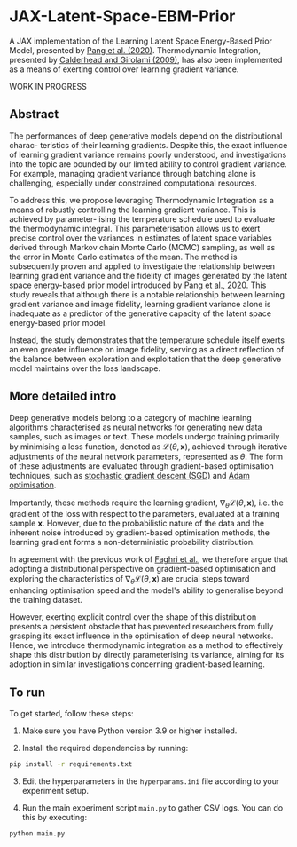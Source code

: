 # JAX-Latent-Space-EBM-Prior
A JAX implementation of the Learning Latent Space Energy-Based Prior Model, presented by [Pang et al. (2020)](https://proceedings.neurips.cc/paper_files/paper/2020/file/fa3060edb66e6ff4507886f9912e1ab9-Paper.pdf). Thermodynamic Integration, presented by [Calderhead and Girolami (2009)](https://www.sciencedirect.com/science/article/pii/S0167947309002722),
 has also been implemented as a means of exerting control over learning gradient variance.

WORK IN PROGRESS

## Abstract

The performances of deep generative models depend on the distributional charac-
teristics of their learning gradients. Despite this, the exact influence of learning
gradient variance remains poorly understood, and investigations into the topic are
bounded by our limited ability to control gradient variance. For example, managing
gradient variance through batching alone is challenging, especially under constrained
computational resources.

To address this, we propose leveraging Thermodynamic Integration as a means of
robustly controlling the learning gradient variance. This is achieved by parameter-
ising the temperature schedule used to evaluate the thermodynamic integral. This
parameterisation allows us to exert precise control over the variances in estimates
of latent space variables derived through Markov chain Monte Carlo (MCMC)
sampling, as well as the error in Monte Carlo estimates of the mean.
The method is subsequently proven and applied to investigate the relationship
between learning gradient variance and the fidelity of images generated by the latent
space energy-based prior model introduced by [Pang et al., 2020](https://proceedings.neurips.cc/paper_files/paper/2020/file/fa3060edb66e6ff4507886f9912e1ab9-Paper.pdf). This study reveals
that although there is a notable relationship between learning gradient variance and
image fidelity, learning gradient variance alone is inadequate as a predictor of the
generative capacity of the latent space energy-based prior model.

Instead, the study demonstrates that the temperature schedule itself exerts an even
greater influence on image fidelity, serving as a direct reflection of the balance
between exploration and exploitation that the deep generative model maintains over
the loss landscape. 

## More detailed intro

Deep generative models belong to a category of machine learning algorithms characterised as neural networks for generating new data samples, such as images or text. These models undergo training primarily by minimising a loss function, denoted as $\mathcal{L}(\theta, \mathbf{x})$, achieved through iterative adjustments of the neural network parameters, represented as $\theta$. The form of these adjustments are evaluated through gradient-based optimisation techniques, such as [stochastic gradient descent (SGD)](https://api.semanticscholar.org/CorpusID:16945044) and [Adam optimisation](https://arxiv.org/abs/1412.6980).

Importantly, these methods require the learning gradient, $\nabla_\theta \mathcal{L}(\theta, \mathbf{x})$, i.e. the gradient of the loss with respect to the parameters, evaluated at a training sample $\mathbf{x}$. However, due to the probabilistic nature of the data and the inherent noise introduced by gradient-based optimisation methods, the learning gradient forms a non-deterministic probability distribution.

In agreement with the previous work of [Faghri et al.](https://arxiv.org/abs/2007.04532), we therefore argue that adopting a distributional perspective on gradient-based optimisation and exploring the characteristics of $\nabla_\theta \mathcal{L}(\theta, \mathbf{x})$ are crucial steps toward enhancing optimisation speed and the model's ability to generalise beyond the training dataset. 

However, exerting explicit control over the shape of this distribution presents a persistent obstacle that has prevented researchers from fully grasping its exact influence in the optimisation of deep neural networks. Hence, we introduce thermodynamic integration as a method to effectively shape this distribution by directly parameterising its variance, aiming for its adoption in similar investigations concerning gradient-based learning.

## To run

To get started, follow these steps:

1. Make sure you have Python version 3.9 or higher installed.
 
2. Install the required dependencies by running:

```bash
pip install -r requirements.txt
```

3. Edit the hyperparameters in the `hyperparams.ini` file according to your experiment setup.

4. Run the main experiment script `main.py` to gather CSV logs. You can do this by executing:

```bash
python main.py
```




